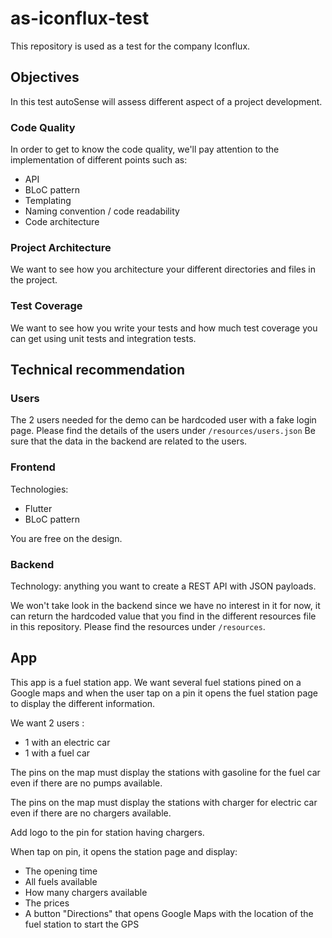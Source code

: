 # as-iconflux-test
This repository is used as a test for the company Iconflux.


## Objectives
In this test autoSense will assess different aspect of a project development. 
### Code Quality

In order to get to know the code quality, we'll pay attention to the implementation of different points such as:
- API
- BLoC pattern
- Templating
- Naming convention / code readability 
- Code architecture

### Project Architecture
We want to see how you architecture your different directories and files in the project.

### Test Coverage
We want to see how you write your tests and how much test coverage you can get using unit tests and integration tests.

## Technical recommendation

### Users
The 2 users needed for the demo can be hardcoded user with a fake login page. Please find the details of the users under `/resources/users.json`
Be sure that the data in the backend are related to the users.

### Frontend
Technologies:
- Flutter
- BLoC pattern

You are free on the design.

### Backend
Technology: anything you want to create a REST API with JSON payloads.

We won't take look in the backend since we have no interest in it for now, it can return the hardcoded value that you find in the different resources file in this repository.
Please find the resources under `/resources`.

## App

This app is a fuel station app. We want several fuel stations pined on a Google maps and when the user tap on a pin it opens the fuel station page to display the different information.

We want 2 users :
- 1 with an electric car
- 1 with a fuel car

The pins on the map must display the stations with gasoline for the fuel car even if there are no pumps available.

The pins on the map must display the stations with charger for electric car even if there are no chargers available.

Add logo to the pin for station having chargers.


When tap on pin, it opens the station page and display:
- The opening time
- All fuels available
- How many chargers available
- The prices
- A button "Directions" that opens Google Maps with the location of the fuel station to start the GPS
